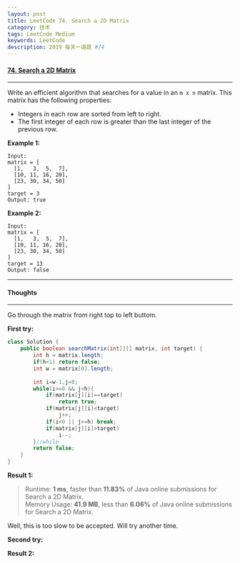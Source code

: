 ```yaml
---
layout: post
title: LeetCode 74. Search a 2D Matrix
category: 技术
tags: LeetCode Medium
keywords: LeetCode
description: 2019 每天一道题 #74
---
```


#### [74. Search a 2D Matrix](https://leetcode.com/problems/search-a-2d-matrix/)
---
Write an efficient algorithm that searches for a value in an `m x n` matrix. This matrix has the following properties:

- Integers in each row are sorted from left to right.
- The first integer of each row is greater than the last integer of the previous row.

**Example 1:**
```
Input:
matrix = [
  [1,   3,  5,  7],
  [10, 11, 16, 20],
  [23, 30, 34, 50]
]
target = 3
Output: true
```
**Example 2:**
```
Input:
matrix = [
  [1,   3,  5,  7],
  [10, 11, 16, 20],
  [23, 30, 34, 50]
]
target = 13
Output: false
```
---
#### Thoughts
---
Go through the matrix from right top to left buttom.

**First try:**
```Java
class Solution {
    public boolean searchMatrix(int[][] matrix, int target) {
        int h = matrix.length;
        if(h<1) return false;
        int w = matrix[0].length;
        
        int i=w-1,j=0;
        while(i>=0 && j<h){
            if(matrix[j][i]==target)
                return true;
            if(matrix[j][i]<target)
                j++;
            if(i<0 || j>=h) break;
            if(matrix[j][i]>target)
                i--;
        }//while
        return false;
    }
}
```

**Result 1:**
> Runtime: **1 ms**, faster than **11.83%** of Java online submissions for Search a 2D Matrix.  
Memory Usage: **41.9 MB**, less than **6.06%** of Java online submissions for Search a 2D Matrix.

Well, this is too slow to be accepted. Will try another time.

**Second try:**


**Result 2:**

